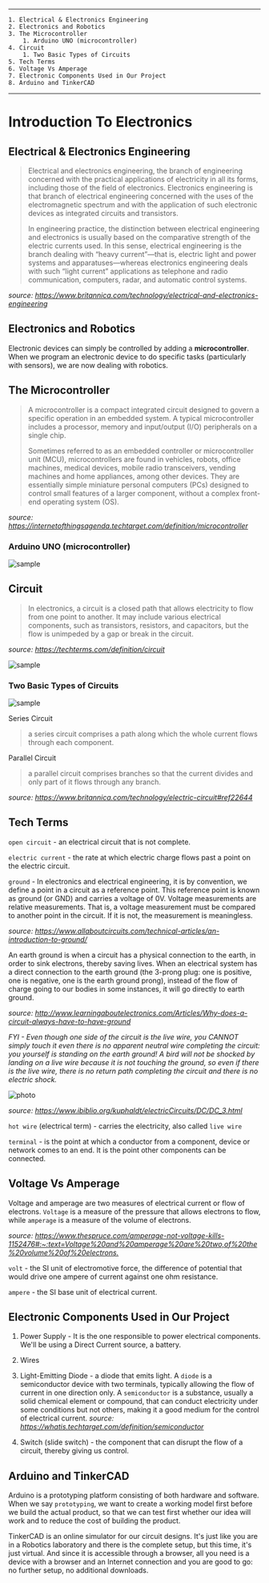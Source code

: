 ***
    1. Electrical & Electronics Engineering
    2. Electronics and Robotics
    3. The Microcontroller
        1. Arduino UNO (microcontroller)
    4. Circuit      
        1. Two Basic Types of Circuits
    5. Tech Terms
    6. Voltage Vs Amperage
    7. Electronic Components Used in Our Project
    8. Arduino and TinkerCAD     
***      

# Introduction To Electronics 

## Electrical & Electronics Engineering
> Electrical and electronics engineering, the branch of 
engineering concerned with the practical applications of 
electricity in all its forms, including those of the field
of electronics. Electronics engineering is that branch of 
electrical engineering concerned with the uses of the 
electromagnetic spectrum and with the application of such 
electronic devices as integrated circuits and transistors.
>
> In engineering practice, the distinction between electrical 
engineering and electronics is usually based on the comparative 
strength of the electric currents used. In this sense, electrical 
engineering is the branch dealing with “heavy current”—that is, 
electric light and power systems and apparatuses—whereas 
electronics engineering deals with such “light current” applications
as telephone and radio communication, computers, radar, 
and automatic control systems.

*source: <https://www.britannica.com/technology/electrical-and-electronics-engineering>*

## Electronics and Robotics
Electronic devices can simply be controlled by adding a 
**microcontroller**. When we program an electronic device
to do specific tasks (particularly with sensors),
we are now dealing with robotics. 

## The Microcontroller
> A microcontroller is a compact integrated circuit designed 
to govern a specific operation in an embedded system. A typical
microcontroller includes a processor, memory and input/output 
(I/O) peripherals on a single chip.
> 
> Sometimes referred to as an embedded controller or microcontroller 
unit (MCU), microcontrollers are found in vehicles, robots, office 
machines, medical devices, mobile radio transceivers, vending machines 
and home appliances, among other devices. They are essentially simple 
miniature personal computers (PCs) designed to control small features of 
a larger component, without a complex front-end operating system (OS).

*source: <https://internetofthingsagenda.techtarget.com/definition/microcontroller>*

### Arduino UNO (microcontroller)

![sample](https://store-cdn.arduino.cc/usa/catalog/product/cache/1/image/500x375/f8876a31b63532bbba4e781c30024a0a/a/0/a000066_front_8.jpg)

## Circuit
> In electronics, a circuit is a closed path that allows 
electricity to flow from one point to another. It may include various
electrical components, such as transistors, resistors, 
and capacitors, but the flow is unimpeded by a gap or 
break in the circuit.

*source: <https://techterms.com/definition/circuit>*

![sample](https://electricalacademia.com/wp-content/uploads/2018/09/tech-lesson-11-5a-electricity-and-circuits-basic-electrical-circuit-diagram-400x300.jpg)

### Two Basic Types of Circuits
![sample](https://cdn1.byjus.com/wp-content/uploads/2020/06/series-and-parallel-circuit.png)

Series Circuit
> a series circuit comprises a path along which the 
whole current flows through each component. 

Parallel Circuit
> a parallel circuit comprises branches so that the 
current divides and only part of it flows through any branch.

*source: <https://www.britannica.com/technology/electric-circuit#ref22644>*

## Tech Terms
`open circuit` - an electrical circuit that is not complete.

`electric current` -  the rate at which electric 
charge flows past a point on the electric circuit. 

`ground` - In electronics and electrical engineering, it is 
by convention, we define a point in a circuit as a reference
point. This reference point is known as ground (or GND) and
carries a voltage of 0V. Voltage measurements are relative 
measurements. That is, a voltage measurement must be compared
to another point in the circuit. If it is not, 
the measurement is meaningless. 

*source: <https://www.allaboutcircuits.com/technical-articles/an-introduction-to-ground/>*

An earth ground is when a circuit has a physical connection to 
the earth, in order to sink electrons, thereby saving lives.
When an electrical system has a direct connection to
the earth ground (the 3-prong plug: one is positive,
one is negative, one is the earth ground prong),
instead of the flow of charge going 
to our bodies in some instances, it will go directly to
earth ground. 

*source: <http://www.learningaboutelectronics.com/Articles/Why-does-a-circuit-always-have-to-have-ground>*

*FYI - Even though one side of the circuit is the live wire,
you CANNOT simply touch it even there is no apparent neutral wire
completing the circuit: you yourself is standing 
on the earth ground!
A bird will not be shocked by landing on a live wire because
it is not touching the ground, so even if there is the live
wire, there is no return path completing the circuit
and there is no electric shock.*

![photo](https://www.ibiblio.org/kuphaldt/electricCircuits/DC/00056.png)

*source: <https://www.ibiblio.org/kuphaldt/electricCircuits/DC/DC_3.html>*

`hot wire` (electrical term) - carries the electricity, also called `live wire`

`terminal` - is the point at which a conductor from a component, device or 
network comes to an end. It is the point other components can be connected.

## Voltage Vs Amperage
Voltage and amperage are two measures of electrical 
current or flow of electrons. `Voltage` is a measure of 
the pressure that 
allows electrons to flow, while `amperage` is a measure
of the volume of electrons.

*source: 
<https://www.thespruce.com/amperage-not-voltage-kills-1152476#:~:text=Voltage%20and%20amperage%20are%20two,of%20the%20volume%20of%20electrons.>*

`volt` - the SI unit of electromotive force, the difference of potential that would drive one ampere of current against one ohm resistance.

`ampere` - the SI base unit of electrical current.

## Electronic Components Used in Our Project
1. Power Supply -
It is the one responsible to power electrical
components.
We'll be using a Direct Current source,
a battery.

2. Wires

3. Light-Emitting Diode - a diode that emits
light. A `diode` is a semiconductor device with 
two terminals, typically allowing the flow of current 
in one direction only. A `semiconductor` is a substance,
usually a solid chemical element or compound, that can 
conduct electricity under some conditions but not others, 
making it a good medium for the control of electrical
current.
*source: <https://whatis.techtarget.com/definition/semiconductor>*

4. Switch (slide switch) - the component that can disrupt
the flow of a circuit, thereby giving us control.

## Arduino and TinkerCAD
Arduino is a prototyping platform consisting of both
hardware and software. When we say `prototyping`,
we want to create a working model first before
we build the actual product, so that we can test
first whether our idea will work and to reduce the
cost of building the product.

TinkerCAD is an online simulator for our circuit
designs. It's just like you are in a Robotics
laboratory and there is the complete setup, but
this time, it's just virtual. And since it is
accessible through a browser, all you need is 
a device with a browser and an Internet connection
and you are good to go: no further setup, 
no additional downloads. 
